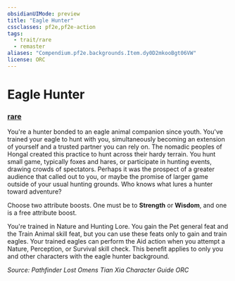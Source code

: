 ```yaml
---
obsidianUIMode: preview
title: "Eagle Hunter"
cssclasses: pf2e,pf2e-action
tags:
  - trait/rare
  - remaster
aliases: "Compendium.pf2e.backgrounds.Item.dy0D2mkooBgt06VW"
license: ORC
---
```

# Eagle Hunter

### [rare](rare "Rare Rarity Trait")






You're a hunter bonded to an eagle animal companion since youth. You've trained your eagle to hunt with you, simultaneously becoming an extension of yourself and a trusted partner you can rely on. The nomadic peoples of Hongal created this practice to hunt across their hardy terrain. You hunt small game, typically foxes and hares, or participate in hunting events, drawing crowds of spectators. Perhaps it was the prospect of a greater audience that called out to you, or maybe the promise of larger game outside of your usual hunting grounds. Who knows what lures a hunter toward adventure?

Choose two attribute boosts. One must be to **Strength** or **Wisdom**, and one is a free attribute boost.

You're trained in Nature and Hunting Lore. You gain the Pet general feat and the Train Animal skill feat, but you can use these feats only to gain and train eagles. Your trained eagles can perform the Aid action when you attempt a Nature, Perception, or Survival skill check. This benefit applies to only you and other characters with the eagle hunter background.

*Source: Pathfinder Lost Omens Tian Xia Character Guide*
*ORC*